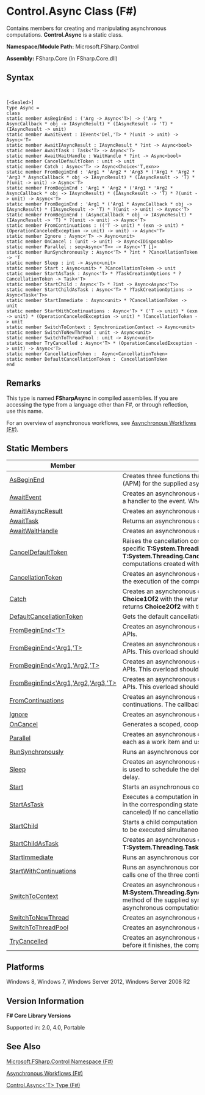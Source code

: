 # Control.Async Class (F#)

Contains members for creating and manipulating asynchronous computations. **Control.Async** is a static class.

**Namespace/Module Path:** Microsoft.FSharp.Control

**Assembly:** FSharp.Core (in FSharp.Core.dll)


## Syntax


```


[<Sealed>]
type Async =
class
static member AsBeginEnd : ('Arg -> Async<'T>) -> ('Arg * AsyncCallback * obj -> IAsyncResult) * (IAsyncResult -> 'T) * (IAsyncResult -> unit)
static member AwaitEvent : IEvent<'Del,'T> * ?(unit -> unit) -> Async<'T>
static member AwaitIAsyncResult : IAsyncResult * ?int -> Async<bool>
static member AwaitTask : Task<'T> -> Async<'T>
static member AwaitWaitHandle : WaitHandle * ?int -> Async<bool>
static member CancelDefaultToken : unit -> unit
static member Catch : Async<'T> -> Async<Choice<'T,exn>>
static member FromBeginEnd : 'Arg1 * 'Arg2 * 'Arg3 * ('Arg1 * 'Arg2 * 'Arg3 * AsyncCallback * obj -> IAsyncResult) * (IAsyncResult -> 'T) * ?(unit -> unit) -> Async<'T>
static member FromBeginEnd : 'Arg1 * 'Arg2 * ('Arg1 * 'Arg2 * AsyncCallback * obj -> IAsyncResult) * (IAsyncResult -> 'T) * ?(unit -> unit) -> Async<'T>
static member FromBeginEnd : 'Arg1 * ('Arg1 * AsyncCallback * obj -> IAsyncResult) * (IAsyncResult -> 'T) * ?(unit -> unit) -> Async<'T>
static member FromBeginEnd : (AsyncCallback * obj -> IAsyncResult) * (IAsyncResult -> 'T) * ?(unit -> unit) -> Async<'T>
static member FromContinuations : (('T -> unit) * (exn -> unit) * (OperationCanceledException -> unit) -> unit) -> Async<'T>
static member Ignore : Async<'T> -> Async<unit>
static member OnCancel : (unit -> unit) -> Async<IDisposable>
static member Parallel : seq<Async<'T>> -> Async<'T []>
static member RunSynchronously : Async<'T> * ?int * ?CancellationToken -> 'T
static member Sleep : int -> Async<unit>
static member Start : Async<unit> * ?CancellationToken -> unit
static member StartAsTask : Async<'T> * ?TaskCreationOptions * ?CancellationToken -> Task<'T>
static member StartChild : Async<'T> * ?int -> Async<Async<'T>>
static member StartChildAsTask : Async<'T> * ?TaskCreationOptions -> Async<Task<'T>>
static member StartImmediate : Async<unit> * ?CancellationToken -> unit
static member StartWithContinuations : Async<'T> * ('T -> unit) * (exn -> unit) * (OperationCanceledException -> unit) * ?CancellationToken -> unit
static member SwitchToContext : SynchronizationContext -> Async<unit>
static member SwitchToNewThread : unit -> Async<unit>
static member SwitchToThreadPool : unit -> Async<unit>
static member TryCancelled : Async<'T> * (OperationCanceledException -> unit) -> Async<'T>
static member CancellationToken :  Async<CancellationToken>
static member DefaultCancellationToken :  CancellationToken
end

```



## Remarks
This type is named **FSharpAsync** in compiled assemblies. If you are accessing the type from a language other than F#, or through reflection, use this name.

For an overview of asynchronous workflows, see [Asynchronous Workflows &#40;F&#35;&#41;](Asynchronous-Workflows-%28FSharp%29.md).


## Static Members


|Member|Description|
|------|-----------|
|[AsBeginEnd](http://msdn.microsoft.com/en-us/library/a38a0e75-7717-4791-b2ec-0fc9977b4e6e)|Creates three functions that can be used to implement the .NET Framework Asynchronous Programming Model (APM) for the supplied asynchronous computation.|
|[AwaitEvent](http://msdn.microsoft.com/en-us/library/08457e9a-0c8e-4ade-9146-3dbe10c28584)|Creates an asynchronous computation that waits for a single invocation of a .NET Framework event by adding a handler to the event. When the computation finishes or is canceled, the handler is removed from the event.|
|[AwaitIAsyncResult](http://msdn.microsoft.com/en-us/library/62c03ef2-a95e-499d-a614-67ad0719dde0)|Creates an asynchronous computation that waits for the supplied **T:System.IAsyncResult**.|
|[AwaitTask](http://msdn.microsoft.com/en-us/library/d4bdabff-00b2-4459-9a06-e745e4812565)|Returns an asynchronous computation that waits for the given task to complete and returns its result.|
|[AwaitWaitHandle](http://msdn.microsoft.com/en-us/library/0f3ee86d-5fb6-4ff9-9917-94f272923715)|Creates an asynchronous computation that waits for the supplied **T:System.Threading.WaitHandle**.|
|[CancelDefaultToken](http://msdn.microsoft.com/en-us/library/95289172-8711-4479-b9c1-05c616e26472)|Raises the cancellation condition for the most recent set of asynchronous computations started without any specific **T:System.Threading.CancellationToken**. Replaces the global **T:System.Threading.CancellationTokenSource** with a new global token source for any asynchronous computations created without any specific **T:System.Threading.CancellationToken**.|
|[CancellationToken](http://msdn.microsoft.com/en-us/library/3f118642-dd42-4e34-9a63-1779e7a0a6f9)|Creates an asynchronous computation that returns the **T:System.Threading.CancellationToken** that manages the execution of the computation.|
|[Catch](http://msdn.microsoft.com/en-us/library/c31e1ccb-c0f5-4da9-ba3d-c2454bcd0807)|Creates an asynchronous computation. If this computation finishes successfully, this method returns **Choice1Of2** with the returned value. If this computation raises an exception before it finishes, this method returns **Choice2Of2** with the raised exception.|
|[DefaultCancellationToken](http://msdn.microsoft.com/en-us/library/42e3356a-bd73-4174-beef-b36ca2006734)|Gets the default cancellation token for running asynchronous computations.|
|[FromBeginEnd&lt;'T&gt;](http://msdn.microsoft.com/en-us/library/eb24fcb5-36fb-4c9b-8343-02148b327b56)|Creates an asynchronous computation by specifying a beginning and ending function, like .NET Framework APIs.|
|[FromBeginEnd&lt;'Arg1,'T&gt;](http://msdn.microsoft.com/en-us/library/fd61e0e4-3d74-4c70-a55f-083ed4239563)|Creates an asynchronous computation by specifying a beginning and ending function, like .NET Framework APIs. This overload should be used if the operation is qualified by one argument.|
|[FromBeginEnd&lt;'Arg1,'Arg2,'T&gt;](http://msdn.microsoft.com/en-us/library/7c63e974-4c14-47cb-bf22-f8110ed46c30)|Creates an asynchronous computation by specifying a beginning and ending function, like .NET Framework APIs. This overload should be used if the operation is qualified by two arguments.|
|[FromBeginEnd&lt;'Arg1,'Arg2,'Arg3,'T&gt;](http://msdn.microsoft.com/en-us/library/01a7a1a0-5d36-4ff6-b382-f1ab5fcb6973)|Creates an asynchronous computation by specifying a beginning and ending function, like .NET Framework APIs. This overload should be used if the operation is qualified by three arguments.|
|[FromContinuations](http://msdn.microsoft.com/en-us/library/76fb99a4-e92f-4e68-affc-546c46b6a9b2)|Creates an asynchronous computation that includes the current success, exception, and cancellation continuations. The callback function must eventually call exactly one of the given continuations.|
|[Ignore](http://msdn.microsoft.com/en-us/library/2cb37887-d5f3-4530-b8ec-08f4ac0ae7df)|Creates an asynchronous computation that runs the given computation and ignores its result.|
|[OnCancel](http://msdn.microsoft.com/en-us/library/917fde0f-2177-40db-8af4-eee96aa87b7a)|Generates a scoped, cooperative cancellation handler for use within an asynchronous workflow.|
|[Parallel](http://msdn.microsoft.com/en-us/library/aa9b0355-2d55-4858-b943-cbe428de9dc4)|Creates an asynchronous computation that runs all the supplied asynchronous computations, initially queuing each as a work item and using a fork/join pattern.|
|[RunSynchronously](http://msdn.microsoft.com/en-us/library/0a6663a9-50f2-4d38-8bf3-cefd1a51fd6b)|Runs an asynchronous computation and waits for its result.|
|[Sleep](http://msdn.microsoft.com/en-us/library/de7a7567-fade-494e-af85-3758a31c4960)|Creates an asynchronous computation that pauses for the specified time. A **T:System.Threading.Timer** object is used to schedule the delay. The operation does not block operating system threads for the duration of the delay.|
|[Start](http://msdn.microsoft.com/en-us/library/338aa756-beac-4dc1-95ca-613822679347)|Starts an asynchronous computation in the thread pool. Does not wait for its result.|
|[StartAsTask](http://msdn.microsoft.com/en-us/library/3f3ef301-fcc9-4006-9414-c2268e65d79c)|Executes a computation in the thread pool. Returns a **T:System.Threading.Tasks.Task** that will be completed in the corresponding state once the computation terminates (produces the result, throws exception or gets canceled) If no cancellation token is provided then the default cancellation token is used.|
|[StartChild](http://msdn.microsoft.com/en-us/library/dee323cf-015b-447f-8ffe-1a04443a7aa7)|Starts a child computation within an asynchronous workflow. This allows multiple asynchronous computations to be executed simultaneously.|
|[StartChildAsTask](http://msdn.microsoft.com/en-us/library/f4363517-4430-466e-bb72-7a51e9ffef28)|Creates an asynchronous computation which starts the given computation as a **T:System.Threading.Tasks.Task**.|
|[StartImmediate](http://msdn.microsoft.com/en-us/library/2f71d1cc-187f-48cf-ac66-e7fda41c46e3)|Runs an asynchronous computation, starting immediately on the current operating system thread.|
|[StartWithContinuations](http://msdn.microsoft.com/en-us/library/dbca7cda-02d1-4a91-bbd0-23aef7050a5c)|Runs an asynchronous computation, starting immediately on the current operating system thread. This method calls one of the three continuations when the operation finishes.|
|[SwitchToContext](http://msdn.microsoft.com/en-us/library/c36395ac-adeb-4c9b-af0a-47471cccc0ea)|Creates an asynchronous computation that runs its continuation by using the **M:System.Threading.SynchronizationContext.Post(System.Threading.SendOrPostCallback,System.Object)** method of the supplied synchronization context. If the supplied synchronization context is **null**, the asynchronous computation is equivalent to [SwitchToThreadPool](http://msdn.microsoft.com/en-us/library/c2708739-5389-487a-a3c9-490f417bcdc6).|
|[SwitchToNewThread](http://msdn.microsoft.com/en-us/library/1f0b78f7-8621-47da-89e8-5040ead1004c)|Creates an asynchronous computation that creates a new thread and runs its continuation in that thread.|
|[SwitchToThreadPool](http://msdn.microsoft.com/en-us/library/c2708739-5389-487a-a3c9-490f417bcdc6)|Creates an asynchronous computation that queues a work item that runs its continuation.|
|[TryCancelled](http://msdn.microsoft.com/en-us/library/cab396e2-d42c-433c-8c66-4457868a5f9f)|Creates an asynchronous computation that runs the supplied computation. If this computation is cancelled before it finishes, the computation generated by running the supplied compensation function is executed.|

## Platforms
Windows 8, Windows 7, Windows Server 2012, Windows Server 2008 R2


## Version Information
**F# Core Library Versions**

Supported in: 2.0, 4.0, Portable




## See Also
[Microsoft.FSharp.Control Namespace &#40;F&#35;&#41;](Microsoft.FSharp.Control-Namespace-%28FSharp%29.md)

[Asynchronous Workflows &#40;F&#35;&#41;](Asynchronous-Workflows-%28FSharp%29.md)

[Control.Async&#60;'T&#62; Type &#40;F&#35;&#41;](Control.Async%28%27T%29-Type-%28FSharp%29.md)

